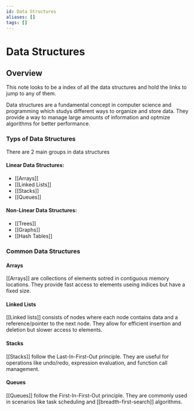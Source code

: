 ```yaml
---
id: Data Structures
aliases: []
tags: []
---
```


# Data Structures

## Overview 

This note looks to be a index of all the data structures and hold the links to jump to any of them. 

Data structures are a fundamental concept in computer science and programming which studys different ways to organize and store data. They provide a way to manage large amounts of information and optmize algorithms for better performance.

### Typs of Data Structures

There are 2 main groups in data structures 

#### Linear Data Structures:
- [[Arrays]]
- [[Linked Lists]]
- [[Stacks]]
- [[Queues]]

#### Non-Linear Data Structures:
- [[Trees]]
- [[Graphs]]
- [[Hash Tables]]

### Common Data Structures

#### Arrays 

[[Arrays]] are collections of elements sotred in contiguous memory locations. They provide fast access to elements useing indices but have a fixed size. 

#### Linked Lists

[[Linked lists]] consists of nodes where each node contains data and a reference/pointer to the next node. They allow for efficient insertion and deletion but slower access to elements. 

#### Stacks 

[[Stacks]] follow the Last-In-First-Out principle. They are useful for operations like undo/redo, expression evaluation, and function call management. 

#### Queues

[[Queues]] follow the First-In-First-Out principle. They are commonly used in scenarios like task scheduling and [[breadth-first-search]] algorithms. 
